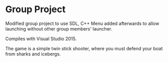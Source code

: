 # Group Project

Modified group project to use SDL, C++
Menu added afterwards to allow launching without other group members' launcher.

Compiles with Visual Studio 2015.

The game is a simple twin stick shooter, where you must defend your boat from sharks and icebergs.
